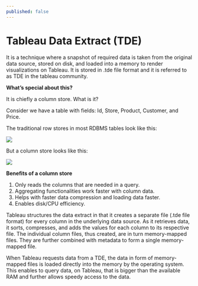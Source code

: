 ```yaml
---
published: false
---
```

# Tableau Data Extract (TDE)

It is a technique where a snapshot of required data is taken from the original data source, stored on disk, and loaded into a memory to render visualizations on Tableau. It is stored in .tde file format and it is referred to as TDE in the tableau community.

**What’s special about this?**

It is chiefly a column store. What is it? 

Consider we have a table with fields: Id, Store, Product, Customer, and Price.

The traditional row stores in most RDBMS tables look like this:

<img src="http://chidamodu.github.io/blog/images//row store.png">


But a column store looks like this:

<img src="http://chidamodu.github.io/blog/images//column store.png">


**Benefits of a column store**

1. Only reads the columns that are needed in a query.
2. Aggregating functionalities work faster with column data.
3. Helps with faster data compression and loading data faster.
4. Enables disk/CPU efficiency.

Tableau structures the data extract in that it creates a separate file (.tde file format) for every column in the underlying data source. As it retrieves data, it sorts, compresses, and adds the values for each column to its respective file. The individual column files, thus created, are in turn memory-mapped files. They are further combined with metadata to form a single memory-mapped file. 

When Tableau requests data from a TDE, the data in form of memory-mapped files is loaded directly into the memory by the operating system. This enables to query data, on Tableau, that is bigger than the available RAM and further allows speedy access to the data.



